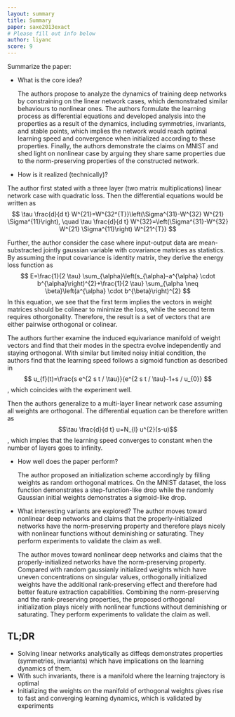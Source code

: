 ```yaml
---
layout: summary
title: Summary
paper: saxe2013exact
# Please fill out info below
author: liyanc
score: 9
---
```


Summarize the paper:
* What is the core idea?

    The authors propose to analyze the dynamics of training deep networks by constraining on the linear network cases, which demonstrated similar behaviours to nonlinear ones.
The authors formulate the learning process as differential equations and developed analysis into the properties as a result of the dynamics, including symmetries, invariants, and stable points, which implies the network would reach optimal learning speed and convergence when initialized according to these properties.
Finally, the authors demonstrate the claims on MNIST and shed light on nonlinear case by arguing they share same properties due to the norm-preserving properties of the constructed network.
* How is it realized (technically)?

The author first stated with a three layer (two matrix multiplications) linear network case with quadratic loss.
Then the differential equations would be written as
$$
\tau \frac{d}{d t} W^{21}=W^{32^{T}}\left(\Sigma^{31}-W^{32} W^{21} \Sigma^{11}\right), \quad \tau \frac{d}{d t} W^{32}=\left(\Sigma^{31}-W^{32} W^{21} \Sigma^{11}\right) W^{21^{T}}
$$

Further, the author consider the case where input-output data are mean-substracted jointly gaussian variable with covariance matrices as statistics.
By assuming the input covariance is identity matrix, they derive the energy loss function as 
$$
E=\frac{1}{2 \tau} \sum_{\alpha}\left(s_{\alpha}-a^{\alpha} \cdot b^{\alpha}\right)^{2}+\frac{1}{2 \tau} \sum_{\alpha \neq \beta}\left(a^{\alpha} \cdot b^{\beta}\right)^{2}
$$
In this equation, we see that the first term implies the vectors in weight matrices should be colinear to minimize the loss, while the second term requires othorgonality.
Therefore, the result is a set of vectors that are either pairwise orthogonal or colinear.

The authors further examine the induced equivariance manifold of weight vectors and find that their modes in the spectra evolve independently and staying orthogonal.
With similar but limited noisy initial condition, the authors find that the learning speed follows a sigmoid function as described in
$$
u_{f}(t)=\frac{s e^{2 s t / \tau}}{e^{2 s t / \tau}-1+s / u_{0}}
$$
, which coincides with the experiment well.

  Then the authors generalize to a multi-layer linear network case assuming all weights are orthogonal.
The differential equation can be therefore written as $$\tau \frac{d}{d t} u=N_{l} u^{2}(s-u)$$, which imples that the learning speed converges to constant when the number of layers goes to infinity.
* How well does the paper perform?

  The author proposed an initialization scheme accordingly by filling weights as random orthogonal matrices.
  On the MNIST dataset, the loss function demonstrates a step-function-like drop while the randomly Gaussian initial weights demonstrates a sigmoid-like drop.

* What interesting variants are explored?
  The author moves toward nonlinear deep networks and claims that the properly-initialized networks have the norm-preserving property and therefore plays nicely with nonlinear functions without deminishing or saturating.
They perform experiments to validate the claim as well.

  The author moves toward nonlinear deep networks and claims that the properly-initialized networks have the norm-preserving property. 
  Compared with random gaussianly initialized weights which have uneven concentrations on singular values, orthogonally initialized weights have the additional rank-preserving effect and therefore had better feature extraction capabilities.
  Combining the norm-preserving and the rank-preserving properties, the proposed orthogonal initialization plays nicely with nonlinear functions without deminishing or saturating.
They perform experiments to validate the claim as well.

## TL;DR
* Solving linear networks analytically as diffeqs demonstrates properties (symmetries, invariants) which have implications on the learning dynamics of them.
* With such invariants, there is a manifold where the learning trajectory is optimal
* Initializing the weights on the manifold of orthogonal weights gives rise to fast and converging learning dynamics, which is validated by experiments
